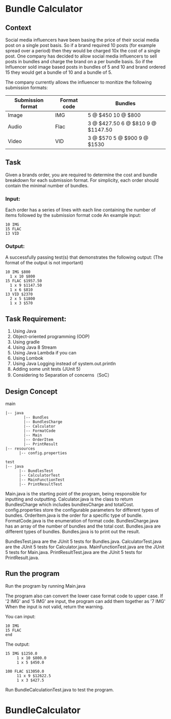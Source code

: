 # Bundle Calculator

## Context
Social media influencers have been basing the price of their social media post on a single post basis. So if a brand required 10 posts (for example spread over a period) then they would be charged 10x the cost of a single post. One company has decided to allow social media influencers to sell posts in bundles and charge the brand on a per bundle basis. So if the Influencer sold image based posts in bundles of 5 and 10 and brand ordered 15 they would get a bundle of 10 and a bundle of 5.

The company currently allows the influencer to monitize the following submission formats:

Submission format | Format code | Bundles
----------------- | ----------- | -------
Image | IMG | 5 @ $450 10 @ $800
Audio | Flac | 3 @ $427.50 6 @ $810 9 @ $1147.50
Video | VID | 3 @ $570 5 @ $900 9 @ $1530

## Task

Given a brands order, you are required to determine the cost and bundle breakdown for each submission format. For simplicity, each order should contain the minimal number of bundles.

### Input:
Each order has a series of lines with each line containing the number of items followed by the submission format code
An example input:
```
10 IMG
15 FLAC
13 VID
```

### Output:
A successfully passing test(s) that demonstrates the following output: (The format of the output is not important)
```
10 IMG $800
  1 x 10 $800
15 FLAC $1957.50
  1 x 9 $1147.50
  1 x 6 $810
13 VID $2370
  2 x 5 $1800
  1 x 3 $570
```

## Task Requirement:  
1. Using Java 
2. Object-oriented programming (OOP)
3. Using gradle   
4. Using Java 8 Stream 
5. Using Java Lambda if you can   
6. Using Lombok   
7. Using Java Logging instead of system.out.println   
8. Adding some unit tests (JUnit 5)
9. Considering to Separation of concerns（SoC）

## Design Concept

main
```
|-- java
        |-- Bundles
        |-- BundlesCharge
        |-- Calculator
        |-- FormatCode
        |-- Main
        |-- OrderItem
        |-- PrintResult
|-- resources
      |-- config.properties

test
|-- java
      |-- BundlesTest
      |-- CalculatorTest
      |-- MainFunctionTest
      |-- PrintResultTest
```

Main.java is the starting point of the program, being responsible for inputting and outputting.
Calculator.java is the class to return BundlesCharge which includes bundlesCharge and totalCost.
config.properties store the configurable parameters for different types of bundles.
OrderItem.java is the order for a specific type of bundle.
FormatCode.java is the enumeration of format code.
BundlesCharge.java  has an array of the number of bundles and the total cost.
Bundles.java are different types of bundles.
Bundles.java is to print out the result.

BundlesTest.java are the JUnit 5 tests for Bundles.java.
CalculatorTest.java are the JUnit 5 tests for Calculator.java.
MainFunctionTest.java are the JUnit 5 tests for Main.java.
PrintResultTest.java are the JUnit 5 tests for PrintResult.java.

## Run the program
Run the program by running Main.java 

The program also can convert the lower case format code to upper case.
If '2 IMG' and '5 IMG' are input, the program can add them together as '7 IMG'
When the input is not valid, return the warning.

You can input: 
```
10 IMG
15 FLAC
end
```

The output:
```
15 IMG $1250.0
     1 x 10 $800.0 
     1 x 5 $450.0 

100 FLAC $13050.0
     11 x 9 $12622.5 
     1 x 3 $427.5
```

Run BundleCalculationTest.java to test the program.
# BundleCalculator
